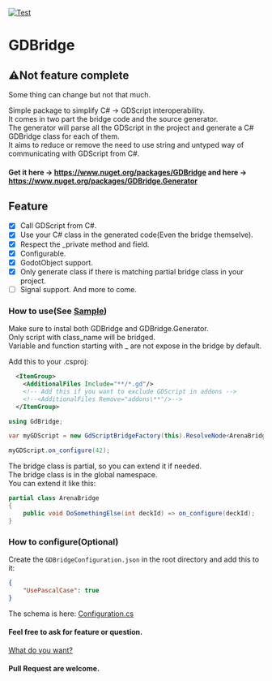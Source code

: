 [![Test](https://github.com/TheJemy191/GDBridge/actions/workflows/Test.yml/badge.svg)](https://github.com/TheJemy191/GDBridge/actions/workflows/Test.yml)
# GDBridge
## ⚠Not feature complete
Some thing can change but not that much.

Simple package to simplify C# -> GDScript interoperability.  
It comes in two part the bridge code and the source generator.  
The generator will parse all the GDScript in the project and generate a C# GDBridge class for each of them.  
It aims to reduce or remove the need to use string and untyped way of communicating with GDScript from C#.  

#### Get it here -> https://www.nuget.org/packages/GDBridge and here -> https://www.nuget.org/packages/GDBridge.Generator

## Feature
- [X] Call GDScript from C#.
- [X] Use your C# class in the generated code(Even the bridge themselve).
- [X] Respect the _private method and field.
- [X] Configurable.
- [X] GodotObject support.
- [X] Only generate class if there is matching partial bridge class in your project.
- [ ] Signal support.
And more to come.

### How to use(See [Sample](https://github.com/TheJemy191/GDBridge/blob/main/GDBridge.Generator/GDBridge.Generator.Sample/Sample.cs))

Make sure to instal both GDBridge and GDBridge.Generator.  
Only script with class_name will be bridged.  
Variable and function starting with _ are not expose in the bridge by default.

Add this to your .csproj:
```xml
  <ItemGroup>
    <AdditionalFiles Include="**/*.gd"/>
    <!-- Add this if you want to exclude GDScript in addons -->
    <!--<AdditionalFiles Remove="addons\**"/>-->
  </ItemGroup>
```

```csharp
using GdBridge;

var myGDScript = new GdScriptBridgeFactory(this).ResolveNode<ArenaBridge>(arena);

myGDScript.on_configure(42);
```

The bridge class is partial, so you can extend it if needed.  
The bridge class is in the global namespace.  
You can extend it like this:
```csharp
partial class ArenaBridge
{
    public void DoSomethingElse(int deckId) => on_configure(deckId);
}
```

### How to configure(Optional)
Create the `GDBridgeConfiguration.json` in the root directory and add this to it:
```json
{
    "UsePascalCase": true
}
```
The schema is here: [Configuration.cs](GDBridge.Generator/GDBridge.Generator/Configuration.cs)

#### Feel free to ask for feature or question.
[What do you want?](https://github.com/TheJemy191/GDBridge/discussions/1)
#### Pull Request are welcome.
